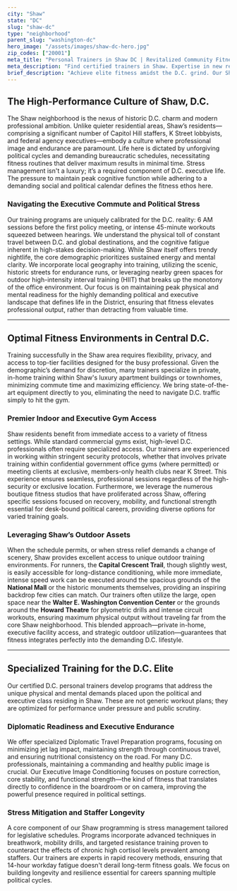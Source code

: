 ```yaml
---
city: "Shaw"
state: "DC"
slug: "shaw-dc"
type: "neighborhood"
parent_slug: "washington-dc"
hero_image: "/assets/images/shaw-dc-hero.jpg"
zip_codes: ["20001"]
meta_title: "Personal Trainers in Shaw DC | Revitalized Community Fitness"
meta_description: "Find certified trainers in Shaw. Expertise in new residential amenities, boutique fitness studios, and urban lifestyle training."
brief_description: "Achieve elite fitness amidst the D.C. grind. Our Shaw personal trainers specialize in optimizing high-demand schedules for federal staffers, executives, and busy professionals. Stop wasting precious time at overcrowded gyms; we deliver customized, results-driven programs designed for peak performance and stress mitigation. Whether you need early morning accountability near the Walter E. Washington Convention Center or targeted strength training for long days on the Hill, match with the perfect certified D.C. trainer today and redefine your productivity."
---
```

## The High-Performance Culture of Shaw, D.C.

The Shaw neighborhood is the nexus of historic D.C. charm and modern professional ambition. Unlike quieter residential areas, Shaw’s residents—comprising a significant number of Capitol Hill staffers, K Street lobbyists, and federal agency executives—embody a culture where professional image and endurance are paramount. Life here is dictated by unforgiving political cycles and demanding bureaucratic schedules, necessitating fitness routines that deliver maximum results in minimal time. Stress management isn't a luxury; it’s a required component of D.C. executive life. The pressure to maintain peak cognitive function while adhering to a demanding social and political calendar defines the fitness ethos here.

### Navigating the Executive Commute and Political Stress

Our training programs are uniquely calibrated for the D.C. reality: 6 AM sessions before the first policy meeting, or intense 45-minute workouts squeezed between hearings. We understand the physical toll of constant travel between D.C. and global destinations, and the cognitive fatigue inherent in high-stakes decision-making. While Shaw itself offers trendy nightlife, the core demographic prioritizes sustained energy and mental clarity. We incorporate local geography into training, utilizing the scenic, historic streets for endurance runs, or leveraging nearby green spaces for outdoor high-intensity interval training (HIIT) that breaks up the monotony of the office environment. Our focus is on maintaining peak physical and mental readiness for the highly demanding political and executive landscape that defines life in the District, ensuring that fitness elevates professional output, rather than detracting from valuable time.

---

## Optimal Fitness Environments in Central D.C.

Training successfully in the Shaw area requires flexibility, privacy, and access to top-tier facilities designed for the busy professional. Given the demographic’s demand for discretion, many trainers specialize in private, in-home training within Shaw's luxury apartment buildings or townhomes, minimizing commute time and maximizing efficiency. We bring state-of-the-art equipment directly to you, eliminating the need to navigate D.C. traffic simply to hit the gym.

### Premier Indoor and Executive Gym Access

Shaw residents benefit from immediate access to a variety of fitness settings. While standard commercial gyms exist, high-level D.C. professionals often require specialized access. Our trainers are experienced in working within stringent security protocols, whether that involves private training within confidential government office gyms (where permitted) or meeting clients at exclusive, members-only health clubs near K Street. This experience ensures seamless, professional sessions regardless of the high-security or exclusive location. Furthermore, we leverage the numerous boutique fitness studios that have proliferated across Shaw, offering specific sessions focused on recovery, mobility, and functional strength essential for desk-bound political careers, providing diverse options for varied training goals.

### Leveraging Shaw’s Outdoor Assets

When the schedule permits, or when stress relief demands a change of scenery, Shaw provides excellent access to unique outdoor training environments. For runners, the **Capital Crescent Trail**, though slightly west, is easily accessible for long-distance conditioning, while more immediate, intense speed work can be executed around the spacious grounds of the **National Mall** or the historic monuments themselves, providing an inspiring backdrop few cities can match. Our trainers often utilize the large, open space near the **Walter E. Washington Convention Center** or the grounds around the **Howard Theatre** for plyometric drills and intense circuit workouts, ensuring maximum physical output without traveling far from the core Shaw neighborhood. This blended approach—private in-home, executive facility access, and strategic outdoor utilization—guarantees that fitness integrates perfectly into the demanding D.C. lifestyle.

---

## Specialized Training for the D.C. Elite

Our certified D.C. personal trainers develop programs that address the unique physical and mental demands placed upon the political and executive class residing in Shaw. These are not generic workout plans; they are optimized for performance under pressure and public scrutiny.

### Diplomatic Readiness and Executive Endurance

We offer specialized Diplomatic Travel Preparation programs, focusing on minimizing jet lag impact, maintaining strength through continuous travel, and ensuring nutritional consistency on the road. For many D.C. professionals, maintaining a commanding and healthy public image is crucial. Our Executive Image Conditioning focuses on posture correction, core stability, and functional strength—the kind of fitness that translates directly to confidence in the boardroom or on camera, improving the powerful presence required in political settings.

### Stress Mitigation and Staffer Longevity

A core component of our Shaw programming is stress management tailored for legislative schedules. Programs incorporate advanced techniques in breathwork, mobility drills, and targeted resistance training proven to counteract the effects of chronic high cortisol levels prevalent among staffers. Our trainers are experts in rapid recovery methods, ensuring that 14-hour workday fatigue doesn't derail long-term fitness goals. We focus on building longevity and resilience essential for careers spanning multiple political cycles.